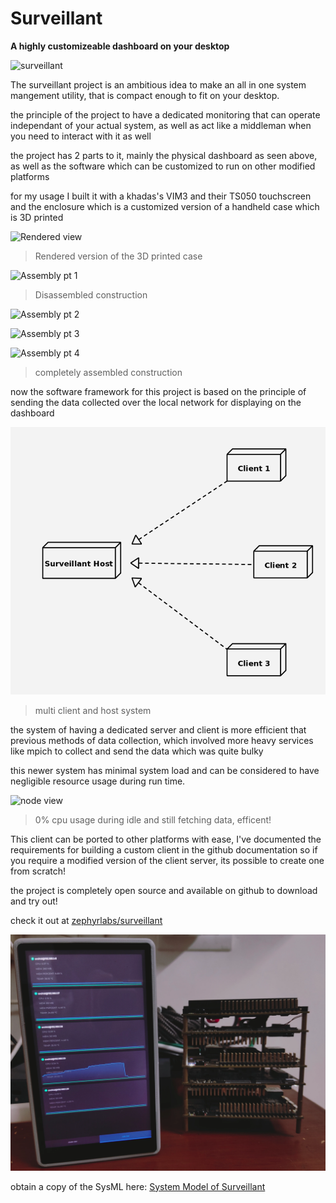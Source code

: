 # Surveillant
**A highly customizeable dashboard on your desktop**

![surveillant](surveillant.webp "surveillant")

The surveillant project is an ambitious idea to make an 
all in one system mangement utility, that is compact enough
to fit on your desktop.

the principle of the project to have a dedicated monitoring
that can operate independant of your actual system, as well 
as act like a middleman when you need to interact with it as well

the project has 2 parts to it, mainly the physical 
dashboard as seen above, as well as the software 
which can be customized to run on other modified platforms

for my usage I built it with a khadas's VIM3 and their TS050 touchscreen
and the enclosure which is a customized version of a handheld case
which is 3D printed 

![Rendered view](rendered.webp "rendered")

> Rendered version of the 3D printed case

![Assembly pt 1](asm1.webp "asm1")

> Disassembled construction

![Assembly pt 2](asm2.webp "asm2")

![Assembly pt 3](asm3.webp "asm3")

![Assembly pt 4](asm4.webp "asm4")

> completely assembled construction

now the software framework for this project is based on the 
principle of sending the data collected over the local network
for displaying on the dashboard

![model 1](model1.png "system model")
 
> multi client and host system

the system of having a dedicated server and client is more efficient
that previous methods of data collection, which involved more
heavy services like mpich to collect and send the data which
was quite bulky

this newer system has minimal system load and can be considered to have
negligible resource usage during run time.

![node view](nodepanel.webp "node view")

> 0% cpu usage during idle and still fetching data, efficent!

This client can be ported to other platforms with ease, I've documented
the requirements for building a custom client in the github documentation
so if you require a modified version of the client server, its possible
to create one from scratch!

the project is completely open source and available on github to download
and try out!

check it out at [zephyrlabs/surveillant](https://github.com/ZephyrLabs/surveillant)

![operational view](combo.webp "in operation")

obtain a copy of the SysML here:
[System Model of Surveillant](working.pdf)